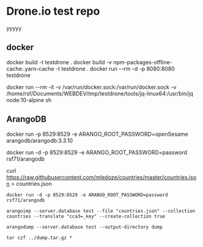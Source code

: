 # Drone.io test repo

yyyyy

## docker

  docker build -t testdrone .
  docker build -v npm-packages-offline-cache:.yarn-cache -t testdrone .
  docker run --rm -d -p 8080:8080 testdrone
  
  docker run --rm -it -v /var/run/docker.sock:/var/run/docker.sock -v /home/rsf/Documents/WEBDEV/tmp/testdrone/tools/jq-linux64:/usr/bin/jq node:10-alpine sh
  
## ArangoDB

docker run -p 8529:8529 -e ARANGO_ROOT_PASSWORD=openSesame arangodb/arangodb:3.3.10

docker run -d -p 8529:8529 -e ARANGO_ROOT_PASSWORD=password rsf71/arangodb


curl https://raw.githubusercontent.com/mledoze/countries/master/countries.json > countries.json

`docker run -d -p 8529:8529 -e ARANGO_ROOT_PASSWORD=password rsf71/arangodb`

`arangoimp --server.database test --file "countries.json" --collection countries --translate "cca3=_key" --create-collection true`

`arangodump --server.database test --output-directory dump`

`tar czf ../dump.tar.gz *`

